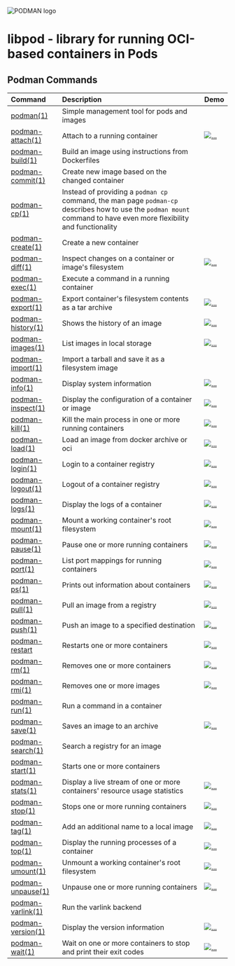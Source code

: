![PODMAN logo](https://cdn.rawgit.com/kubernetes-incubator/cri-o/master/logo/podman-logo.png)
# libpod - library for running OCI-based containers in Pods

## Podman Commands
| Command                                                  | Description                                                               | Demo|
| :------------------------------------------------------- | :------------------------------------------------------------------------ | :----|
| [podman(1)](/docs/podman.1.md)                           | Simple management tool for pods and images                                ||
| [podman-attach(1)](/docs/podman-attach.1.md)             | Attach to a running container                                             |[![...](/docs/play.png)](https://asciinema.org/a/XDlocUrHVETFECg4zlO9nBbLf)|
| [podman-build(1)](/docs/podman-build.1.md)               | Build an image using instructions from Dockerfiles                        ||
| [podman-commit(1)](/docs/podman-commit.1.md)             | Create new image based on the changed container                           ||
| [podman-cp(1)](/docs/podman-cp.1.md)                     | Instead of providing a `podman cp` command, the man page `podman-cp` describes how to use the `podman mount` command to have even more flexibility and functionality||
| [podman-create(1)](/docs/podman-create.1.md)             | Create a new container                                                    ||
| [podman-diff(1)](/docs/podman-diff.1.md)                 | Inspect changes on a container or image's filesystem                      |[![...](/docs/play.png)](https://asciinema.org/a/FXfWB9CKYFwYM4EfqW3NSZy1G)|
| [podman-exec(1)](/docs/podman-exec.1.md)                 | Execute a command in a running container
| [podman-export(1)](/docs/podman-export.1.md)             | Export container's filesystem contents as a tar archive                   |[![...](/docs/play.png)](https://asciinema.org/a/913lBIRAg5hK8asyIhhkQVLtV)|
| [podman-history(1)](/docs/podman-history.1.md)           | Shows the history of an image                                             |[![...](/docs/play.png)](https://asciinema.org/a/bCvUQJ6DkxInMELZdc5DinNSx)|
| [podman-images(1)](/docs/podman-images.1.md)             | List images in local storage                                              |[![...](/docs/play.png)](https://asciinema.org/a/133649)|
| [podman-import(1)](/docs/podman-import.1.md)             | Import a tarball and save it as a filesystem image                        ||
| [podman-info(1)](/docs/podman-info.1.md)                 | Display system information                                                |[![...](/docs/play.png)](https://asciinema.org/a/yKbi5fQ89y5TJ8e1RfJd4ivTD)|
| [podman-inspect(1)](/docs/podman-inspect.1.md)           | Display the configuration of a container or image                         |[![...](/docs/play.png)](https://asciinema.org/a/133418)|
| [podman-kill(1)](/docs/podman-kill.1.md)                 | Kill the main process in one or more running containers                   |[![...](/docs/play.png)](https://asciinema.org/a/3jNos0A5yzO4hChu7ddKkUPw7)|
| [podman-load(1)](/docs/podman-load.1.md)                 | Load an image from docker archive or oci                                  |[![...](/docs/play.png)](https://asciinema.org/a/kp8kOaexEhEa20P1KLZ3L5X4g)|
| [podman-login(1)](/docs/podman-login.1.md)               | Login to a container registry						   |[![...](/docs/play.png)](https://asciinema.org/a/oNiPgmfo1FjV2YdesiLpvihtV)|
| [podman-logout(1)](/docs/podman-logout.1.md)             | Logout of a container registry                                            |[![...](/docs/play.png)](https://asciinema.org/a/oNiPgmfo1FjV2YdesiLpvihtV)|
| [podman-logs(1)](/docs/podman-logs.1.md)                 | Display the logs of a container                                           |[![...](/docs/play.png)](https://asciinema.org/a/MZPTWD5CVs3dMREkBxQBY9C5z)|
| [podman-mount(1)](/docs/podman-mount.1.md)               | Mount a working container's root filesystem                               |[![...](/docs/play.png)](https://asciinema.org/a/YSP6hNvZo0RGeMHDA97PhPAf3)|
| [podman-pause(1)](/docs/podman-pause.1.md)               | Pause one or more running containers                                      |[![...](/docs/play.png)](https://asciinema.org/a/141292)|
| [podman-port(1)](/docs/podman-port.1.md)               | List port mappings for running containers |[![...](/docs/play.png)]()|
| [podman-ps(1)](/docs/podman-ps.1.md)                     | Prints out information about containers                                   |[![...](/docs/play.png)](https://asciinema.org/a/bbT41kac6CwZ5giESmZLIaTLR)|
| [podman-pull(1)](/docs/podman-pull.1.md)                 | Pull an image from a registry                                             |[![...](/docs/play.png)](https://asciinema.org/a/lr4zfoynHJOUNu1KaXa1dwG2X)|
| [podman-push(1)](/docs/podman-push.1.md)                 | Push an image to a specified destination                                  |[![...](/docs/play.png)](https://asciinema.org/a/133276)|
| [podman-restart](/docs/podman-restart.1.md)              | Restarts one or more containers                                           |[![...](/docs/play.png)](https://asciinema.org/a/jiqxJAxcVXw604xdzMLTkQvHM)|
| [podman-rm(1)](/docs/podman-rm.1.md)                     | Removes one or more containers                                            |[![...](/docs/play.png)](https://asciinema.org/a/7EMk22WrfGtKWmgHJX9Nze1Qp)|
| [podman-rmi(1)](/docs/podman-rmi.1.md)                   | Removes one or more images                                                |[![...](/docs/play.png)](https://asciinema.org/a/133799)|
| [podman-run(1)](/docs/podman-run.1.md)                   | Run a command in a container                                              ||
| [podman-save(1)](/docs/podman-save.1.md)                 | Saves an image to an archive                                              |[![...](/docs/play.png)](https://asciinema.org/a/kp8kOaexEhEa20P1KLZ3L5X4g)|
| [podman-search(1)](/docs/podman-search.1.md)             | Search a registry for an image                                            ||
| [podman-start(1)](/docs/podman-start.1.md)               | Starts one or more containers
| [podman-stats(1)](/docs/podman-stats.1.md)               | Display a live stream of one or more containers' resource usage statistics|[![...](/docs/play.png)](https://asciinema.org/a/vfUPbAA5tsNWhsfB9p25T6xdr)|
| [podman-stop(1)](/docs/podman-stop.1.md)                 | Stops one or more running containers                                      |[![...](/docs/play.png)](https://asciinema.org/a/KNRF9xVXeaeNTNjBQVogvZBcp)|
| [podman-tag(1)](/docs/podman-tag.1.md)                   | Add an additional name to a local image                                   |[![...](/docs/play.png)](https://asciinema.org/a/133803)|
| [podman-top(1)](/docs/podman-top.1.md)                   | Display the running processes of a container              |[![...](/docs/play.png)](https://asciinema.org/a/5WCCi1LXwSuRbvaO9cBUYf3fk)|
| [podman-umount(1)](/docs/podman-umount.1.md)             | Unmount a working container's root filesystem                             |[![...](/docs/play.png)](https://asciinema.org/a/MZPTWD5CVs3dMREkBxQBY9C5z)|
| [podman-unpause(1)](/docs/podman-unpause.1.md)           | Unpause one or more running containers                                    |[![...](/docs/play.png)](https://asciinema.org/a/141292)|
| [podman-varlink(1)](/docs/podman-varlink.1.md)           | Run the varlink backend                                           ||
| [podman-version(1)](/docs/podman-version.1.md)           | Display the version information                                           |[![...](/docs/play.png)](https://asciinema.org/a/mfrn61pjZT9Fc8L4NbfdSqfgu)|
| [podman-wait(1)](/docs/podman-wait.1.md)                 | Wait on one or more containers to stop and print their exit codes  |[![...](/docs/play.png)](https://asciinema.org/a/QNPGKdjWuPgI96GcfkycQtah0)|
